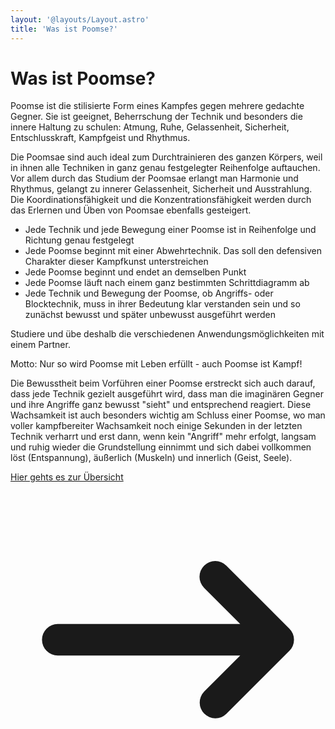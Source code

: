 ```yaml
---
layout: '@layouts/Layout.astro'
title: 'Was ist Poomse?'
---
```


# Was ist Poomse?

Poomse ist die stilisierte Form eines Kampfes gegen mehrere gedachte Gegner. Sie ist geeignet, Beherrschung der Technik und besonders die innere Haltung zu schulen: Atmung, Ruhe, Gelassenheit, Sicherheit, Entschlusskraft, Kampfgeist und Rhythmus.

Die Poomsae sind auch ideal zum Durchtrainieren des ganzen Körpers, weil in ihnen alle Techniken in ganz genau festgelegter Reihenfolge auftauchen. Vor allem durch das Studium der Poomsae erlangt man Harmonie und Rhythmus, gelangt zu innerer Gelassenheit, Sicherheit und Ausstrahlung. Die Koordinationsfähigkeit und die Konzentrationsfähigkeit werden durch das Erlernen und Üben von Poomsae ebenfalls gesteigert.

-   Jede Technik und jede Bewegung einer Poomse ist in Reihenfolge und Richtung genau festgelegt
-   Jede Poomse beginnt mit einer Abwehrtechnik. Das soll den defensiven Charakter dieser Kampfkunst unterstreichen
-   Jede Poomse beginnt und endet an demselben Punkt
-   Jede Poomse läuft nach einem ganz bestimmten Schrittdiagramm ab
-   Jede Technik und Bewegung der Poomse, ob Angriffs- oder Blocktechnik, muss in ihrer Bedeutung klar verstanden sein und so zunächst bewusst und später unbewusst ausgeführt werden

Studiere und übe deshalb die verschiedenen Anwendungsmöglichkeiten mit einem Partner.

Motto: Nur so wird Poomse mit Leben erfüllt - auch Poomse ist Kampf!

Die Bewusstheit beim Vorführen einer Poomse erstreckt sich auch darauf, dass jede Technik gezielt ausgeführt wird, dass man die imaginären Gegner und ihre Angriffe ganz bewusst "sieht" und entsprechend reagiert. Diese Wachsamkeit ist auch besonders wichtig am Schluss einer Poomse, wo man voller kampfbereiter Wachsamkeit noch einige Sekunden in der letzten Technik verharrt und erst dann, wenn kein "Angriff" mehr erfolgt, langsam und ruhig wieder die Grundstellung einnimmt und sich dabei vollkommen löst (Entspannung), äußerlich (Muskeln) und innerlich (Geist, Seele).


<p class="text-gray-500 dark:text-gray-400">
    <a href="/taekwondo/poomse/overview" class="inline-flex items-center font-medium text-blue-600 dark:text-blue-500 hover:underline">
        Hier gehts es zur Übersicht
        <svg aria-hidden="true" class="w-5 h-5 ml-1" fill="currentColor" viewBox="0 0 20 20" xmlns="http://www.w3.org/2000/svg"><path fill-rule="evenodd" d="M12.293 5.293a1 1 0 011.414 0l4 4a1 1 0 010 1.414l-4 4a1 1 0 01-1.414-1.414L14.586 11H3a1 1 0 110-2h11.586l-2.293-2.293a1 1 0 010-1.414z" clip-rule="evenodd"></path></svg>
    </a>
</p>
